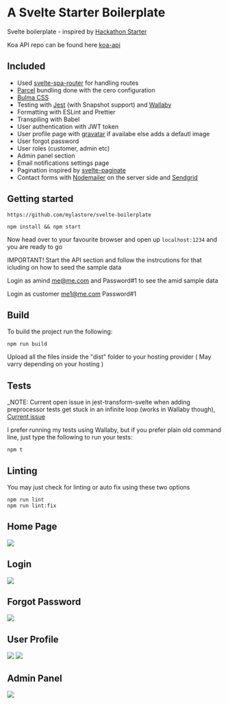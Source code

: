 # A Svelte Starter Boilerplate

Svelte boilerplate - inspired by [Hackathon Starter](https://hackathon-starter.walcony.com)

Koa API repo can be found here [koa-api](https://github.com/mylastore/koa-api)


## Included 

- Used [svelte-spa-router](https://github.com/ItalyPaleAle/svelte-spa-router) for handling routes 
- [Parcel](https://parceljs.org/) bundling done with the cero configuration 
- [Bulma CSS](https://bulma.io/)
- Testing with [Jest](https://jestjs.io/) (with Snapshot support) and  [Wallaby](https://wallabyjs.com/)
- Formatting with ESLint and Prettier
- Transpiling with Babel
- User authentication with JWT token
- User profile page with [gravatar](https://en.gravatar.com/) if availabe else adds a defautl image
- User forgot password
- User roles (customer, admin etc)
- Admin panel section
- Email notifications settings page
- Pagination inspired by [svelte-paginate](https://github.com/TahaSh/svelte-paginate#readme)
- Contact forms with [Nodemailer](https://nodemailer.com/about/) on the server side and [Sendgrid](https://sendgrid.com/)


## Getting started

    https://github.com/mylastore/svelte-boilerplate

    npm install && npm start

Now head over to your favourite browser and open up `localhost:1234` and you are ready to go

IMPORTANT! Start the API section and follow the instrcutions for that icluding on how to seed the sample data

Login as amind me@me.com and Password#1 to see the amid sample data

Login as customer me1@me.com Password#1


## Build

To build the project run the following:

    npm run build

Upload all the files inside the "dist" folder to your hosting provider ( May varry depending on your hosting )

## Tests

_NOTE: Current open issue in jest-transform-svelte when adding preprocessor tests get stuck in an infinite loop (works in Wallaby though), [Current issue](https://github.com/rspieker/jest-transform-svelte/issues/12_)

I prefer running my tests using Wallaby, but if you prefer plain old command line, just type the following to run your tests:

    npm t

## Linting

You may just check for linting or auto fix using these two options

    npm run lint
    npm run lint:fix

## Home Page
![](https://i.imgur.com/3wVdJZE.jpg)    

## Login
![](https://i.imgur.com/N4Jgn2N.jpg)

## Forgot Password
![](https://i.imgur.com/PbjA4Sr.jpg)

## User Profile
![](https://i.imgur.com/pTKFMWz.jpg)
![](https://i.imgur.com/dP7FMia.jpg)

## Admin Panel
![](https://i.imgur.com/tRW0JQ2.png)

